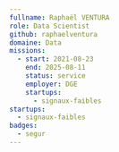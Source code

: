 ```yaml
---
fullname: Raphaël VENTURA
role: Data Scientist
github: raphaelventura
domaine: Data
missions:
  - start: 2021-08-23
    end: 2025-08-11
    status: service
    employer: DGE
    startups:
      - signaux-faibles
startups:
  - signaux-faibles
badges:
  - segur
---
```


